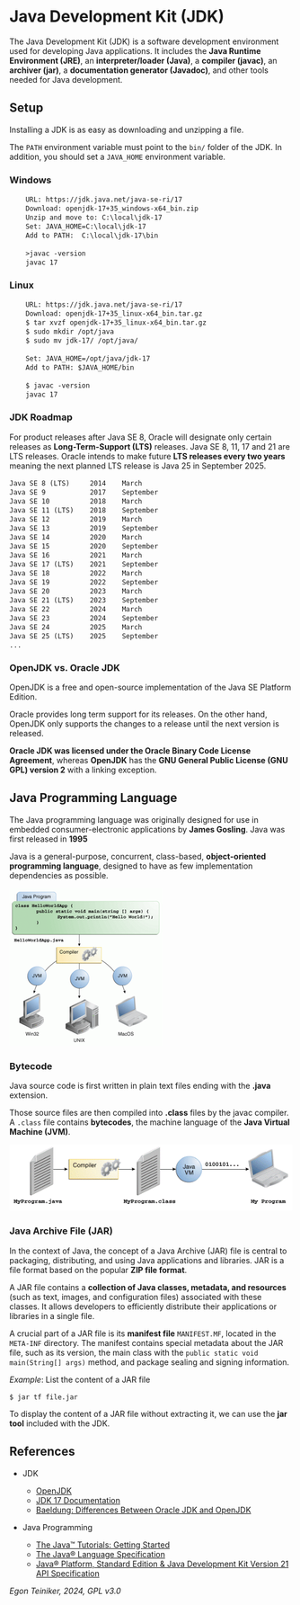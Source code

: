 # Java Development Kit (JDK)

The Java Development Kit (JDK) is a software development environment used for 
developing Java applications. It includes the **Java Runtime Environment (JRE)**, 
an **interpreter/loader (Java)**, a **compiler (javac)**, an **archiver (jar)**, a 
**documentation generator (Javadoc)**, and other tools needed for Java development.

## Setup

Installing a JDK is as easy as downloading and unzipping a file.

The `PATH` environment variable must point to the `bin/` folder of the JDK.
In addition, you should set a `JAVA_HOME` environment variable.

### Windows

```
    URL: https://jdk.java.net/java-se-ri/17
    Download: openjdk-17+35_windows-x64_bin.zip
    Unzip and move to: C:\local\jdk-17 
    Set: JAVA_HOME=C:\local\jdk-17
    Add to PATH:  C:\local\jdk-17\bin

    >javac -version
    javac 17
```

### Linux 

```
    URL: https://jdk.java.net/java-se-ri/17
    Download: openjdk-17+35_linux-x64_bin.tar.gz
    $ tar xvzf openjdk-17+35_linux-x64_bin.tar.gz
    $ sudo mkdir /opt/java
    $ sudo mv jdk-17/ /opt/java/

    Set: JAVA_HOME=/opt/java/jdk-17
    Add to PATH: $JAVA_HOME/bin

    $ javac -version
    javac 17
```


### JDK Roadmap 

For product releases after Java SE 8, Oracle will designate only certain
releases as **Long-Term-Support (LTS)** releases. Java SE 8, 11, 17 
and 21 are LTS releases. 
Oracle intends to make future **LTS releases every two years** meaning 
the next planned LTS release is Java 25 in September 2025.

```
Java SE 8 (LTS)     2014    March	
Java SE 9           2017    September 	
Java SE 10          2018    March 		
Java SE 11 (LTS)    2018    September 
Java SE 12          2019    March 	
Java SE 13          2019    September
Java SE 14          2020    March
Java SE 15          2020    September
Java SE 16          2021    March
Java SE 17 (LTS)    2021    September
Java SE 18          2022    March
Java SE 19          2022    September 
Java SE 20          2023    March 
Java SE 21 (LTS)    2023    September
Java SE 22          2024    March 
Java SE 23          2024    September 
Java SE 24          2025    March 
Java SE 25 (LTS)    2025    September 
...
```

### OpenJDK vs. Oracle JDK 

OpenJDK is a free and open-source implementation of the Java SE Platform Edition.

Oracle provides long term support for its releases. On the other hand, 
OpenJDK only supports the changes to a release until the next version is released.

**Oracle JDK was licensed under the Oracle Binary Code License Agreement**,
whereas **OpenJDK** has the **GNU General Public License (GNU GPL) version 2** 
with a linking exception.


## Java Programming Language

The Java programming language was originally designed for use in embedded 
consumer-electronic applications by **James Gosling**. Java was first released in **1995**

Java is a general-purpose, concurrent, class-based, **object-oriented programming language**, 
designed to have as few implementation dependencies as possible. 

![Java Programming Language](figures/JavaProgramming.png)


### Bytecode

Java source code is first written in plain text files ending with the **.java** extension.

Those source files are then compiled into **.class** files by the javac compiler. 
A `.class` file contains **bytecodes**, the machine language of the **Java Virtual Machine (JVM)**. 

![Java Compiler](figures/JavaCompiler.png)


### Java Archive File (JAR)

In the context of Java, the concept of a Java Archive (JAR) file is central to packaging, 
distributing, and using Java applications and libraries. JAR is a file format based on 
the popular **ZIP file format**. 

A JAR file contains a **collection of Java classes, metadata, and resources** (such as text, 
images, and configuration files) associated with these classes. It allows developers to 
efficiently distribute their applications or libraries in a single file.

A crucial part of a JAR file is its **manifest file** `MANIFEST.MF`, located in the 
`META-INF` directory. The manifest contains special metadata about the JAR file, such 
as its version, the main class with the `public static void main(String[] args)` method, 
and package sealing and signing information.

_Example_: List the content of a JAR file
```
$ jar tf file.jar
```

To display the content of a JAR file without extracting it, we can use the **jar tool** 
included with the JDK.


## References

* JDK
    * [OpenJDK](https://jdk.java.net/java-se-ri/17)
    * [JDK 17 Documentation](https://docs.oracle.com/en/java/javase/17/)
    * [Baeldung: Differences Between Oracle JDK and OpenJDK](https://www.baeldung.com/oracle-jdk-vs-openjdk)

* Java Programming 
    * [The Java™ Tutorials: Getting Started](https://docs.oracle.com/javase/tutorial/getStarted/index.html)
    * [The Java® Language Specification](https://docs.oracle.com/javase/specs/jls/se21/html/index.html)
    * [Java® Platform, Standard Edition & Java Development Kit
Version 21 API Specification](https://docs.oracle.com/en/java/javase/21/docs/api/index.html)


*Egon Teiniker, 2024, GPL v3.0*
